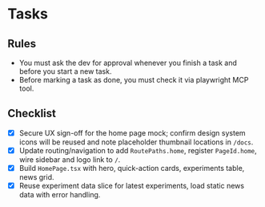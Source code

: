 # Tasks

## Rules
- You must ask the dev for approval whenever you finish a task and before you start a new task.
- Before marking a task as done, you must check it via playwright MCP tool.

## Checklist
- [x] Secure UX sign-off for the home page mock; confirm design system icons will be reused and note placeholder thumbnail locations in `/docs`.
- [x] Update routing/navigation to add `RoutePaths.home`, register `PageId.home`, wire sidebar and logo link to `/`.
- [x] Build `HomePage.tsx` with hero, quick-action cards, experiments table, news grid.
- [x] Reuse experiment data slice for latest experiments, load static news data with error handling.
